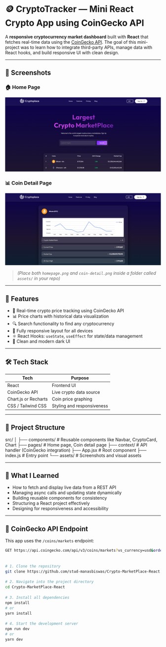 # 🪙 CryptoTracker — Mini React Crypto App using CoinGecko API

A **responsive cryptocurrency market dashboard** built with **React** that fetches real-time data using the [CoinGecko API](https://www.coingecko.com/en/api). The goal of this mini-project was to learn how to integrate third-party APIs, manage data with React hooks, and build responsive UI with clean design.

---

## 📸 Screenshots

### 🏠 Home Page

![Home Page](./src/assets/assets/homepage.png)

### 📊 Coin Detail Page

![Coin Detail](./src/assets/assets/coin-data.png)

> _(Place both `homepage.png` and `coin-detail.png` inside a folder called `assets/` in your repo)_

---

## 🚀 Features

- 🔄 Real-time crypto price tracking using CoinGecko API
- 📊 Price charts with historical data visualization
- 🔍 Search functionality to find any cryptocurrency
- 📱 Fully responsive layout for all devices
- ⚛️ React Hooks: `useState`, `useEffect` for state/data management
- 🌙 Clean and modern dark UI

---

## 🛠️ Tech Stack

| Tech                 | Purpose                    |
| -------------------- | -------------------------- |
| React                | Frontend UI                |
| CoinGecko API        | Live crypto data source    |
| Chart.js or Recharts | Coin price graphing        |
| CSS / Tailwind CSS   | Styling and responsiveness |

---

## 📂 Project Structure

src/
│
├── components/ # Reusable components like Navbar, CryptoCard, Chart
├── pages/ # Home page, Coin detail page
├── context/ # API handler (CoinGecko integration)
├── App.jsx # Root component
├── index.js # Entry point
└── assets/ # Screenshots and visual assets



---

## 🧠 What I Learned

- How to fetch and display live data from a REST API
- Managing async calls and updating state dynamically
- Building reusable components for consistency
- Structuring a React project effectively
- Designing for responsiveness and accessibility

---

## 🔗 CoinGecko API Endpoint

This app uses the `/coins/markets` endpoint:
```bash
GET https://api.coingecko.com/api/v3/coins/markets?vs_currency=usd&order=market_cap_desc&per_page=10&page=1&sparkline=false


# 1. Clone the repository
git clone https://github.com/stud-manasbiswas/Crypto-MarketPlace-React.git

# 2. Navigate into the project directory
cd Crypto-MarketPlace-React

# 3. Install all dependencies
npm install
# or
yarn install

# 4. Start the development server
npm run dev
# or
yarn dev

